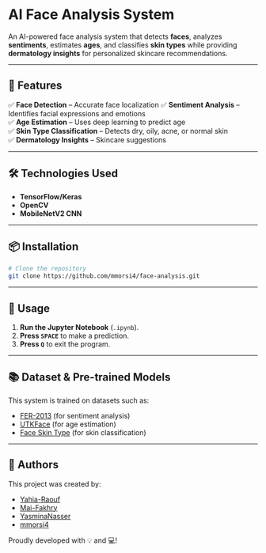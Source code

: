 # **AI Face Analysis System**

An AI-powered face analysis system that detects **faces**, analyzes **sentiments**, estimates **ages**, and classifies **skin types** while providing **dermatology insights** for personalized skincare recommendations.

---

## 🚀 Features  
✅ **Face Detection** – Accurate face localization
✅ **Sentiment Analysis** – Identifies facial expressions and emotions  
✅ **Age Estimation** – Uses deep learning to predict age  
✅ **Skin Type Classification** – Detects dry, oily, acne, or normal skin  
✅ **Dermatology Insights** – Skincare suggestions

---

## 🛠️ Technologies Used  
- **TensorFlow/Keras**
- **OpenCV**
- **MobileNetV2 CNN**

---

## 📦 Installation  
```bash
# Clone the repository
git clone https://github.com/mmorsi4/face-analysis.git
```

---

## 🚀 Usage  

1. **Run the Jupyter Notebook** (`.ipynb`).  
2. **Press `SPACE`** to make a prediction.  
3. **Press `Q`** to exit the program.  


---

## 📚 Dataset & Pre-trained Models  
This system is trained on datasets such as:
- [FER-2013](https://www.kaggle.com/datasets/msambare/fer2013) (for sentiment analysis)
- [UTKFace](https://susanqq.github.io/UTKFace/) (for age estimation)
- [Face Skin Type]([https://github.com/joojs/fairface](https://www.kaggle.com/datasets/muttaqin1113/face-skin-type)) (for skin classification)

---

## 👥 Authors 

This project was created by:  

- [Yahia-Raouf](https://github.com/Yahia-Raouf)  
- [Mai-Fakhry](https://github.com/Mai-Fakhry)  
- [YasminaNasser](https://github.com/YasminaNasser)
- [mmorsi4](https://github.com/mmorsi4)  

Proudly developed with 💡 and 💻!  
